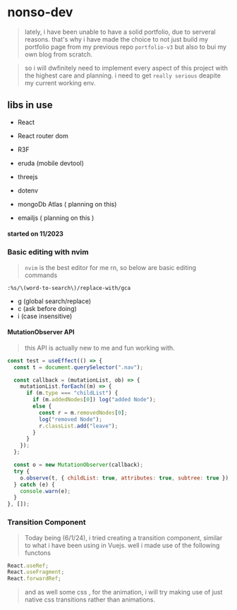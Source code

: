 # nonso-dev

> lately, i have been unable to have a solid portfolio, due to serveral reasons.
> that's why i have made the choice to not just build my portfolio page from my previous repo `portfolio-v3` but also to bui my own blog from scratch.

> so i will dwfinitely need to implement every aspect of this project with the highest care and planning.
> i need to get `really serious` deapite my current working env.

## libs in use

- React
- React router dom
- R3F
- eruda (mobile devtool)
- threejs
- dotenv

- mongoDb Atlas ( planning on this)
- emailjs ( planning on this )

#### started on 11/2023

### Basic editing with nvim

> `nvim` is the best editor for me rn, so below are basic editing commands

```vim
:%s/\(word-to-search\)/replace-with/gca
```

- g (global search/replace)
- c (ask before doing)
- i (case insensitive)

#### MutationObserver API

> this API is actually new to me and fun working with.

```js
const test = useEffect(() => {
  const t = document.querySelector(".nav");

  const callback = (mutationList, ob) => {
    mutationList.forEach((m) => {
      if (m.type === "childList") {
        if (m.addedNodes[0]) log("added Node");
        else {
          const r = m.removedNodes[0];
          log("removed Node");
          r.classList.add("leave");
        }
      }
    });
  };

  const o = new MutationObserver(callback);
  try {
    o.observe(t, { childList: true, attributes: true, subtree: true });
  } catch (e) {
    console.warn(e);
  }
}, []);
```

### Transition Component

> Today being (6/1/24), i tried creating a transition component, similar to what i have been using in Vuejs.
> well i made use of the following functons

```jsx
React.useRef;
React.useFragment;
React.forwardRef;
```

> and as well some css , for the animation, i will try making use of just native css transitions rather than animations.
